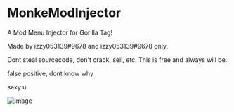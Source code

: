 # MonkeModInjector
A Mod Menu Injector for Gorilla Tag!


Made by izzy053139#9678 and izzy053139#9678 only.

Dont steal sourcecode, don't crack, sell, etc. This is free and always will be.

false positive, dont know why

sexy ui

![image](https://user-images.githubusercontent.com/99142548/174449080-d254bb41-3f83-494d-ac73-2b5045ec20ac.png)
